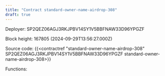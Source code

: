 ```yaml
---
title: "Contract standard-owner-name-airdrop-308"
draft: true
---
```

Deployer: SP2QEZ06AGJ3RKJPBV14SY1V5BBFNAW33D96YPGZF


 



Block height: 167805 (2024-09-29T13:56:27.000Z)

Source code: {{<contractref "standard-owner-name-airdrop-308" SP2QEZ06AGJ3RKJPBV14SY1V5BBFNAW33D96YPGZF standard-owner-name-airdrop-308>}}

Functions:


